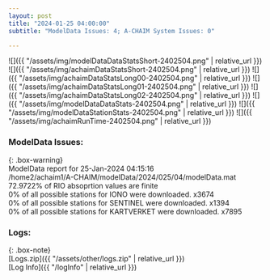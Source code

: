 ```yaml
---
layout: post
title: "2024-01-25 04:00:00"
subtitle: "ModelData Issues: 4; A-CHAIM System Issues: 0"

---
```


![]({{ "/assets/img/modelDataDataStatsShort-2402504.png" | relative_url }})
![]({{ "/assets/img/achaimDataStatsShort-2402504.png" | relative_url }})
![]({{ "/assets/img/achaimDataStatsLong00-2402504.png" | relative_url }})
![]({{ "/assets/img/achaimDataStatsLong01-2402504.png" | relative_url }})
![]({{ "/assets/img/achaimDataStatsLong02-2402504.png" | relative_url }})
![]({{ "/assets/img/modelDataDataStats-2402504.png" | relative_url }})
![]({{ "/assets/img/modelDataStationStats-2402504.png" | relative_url }})
![]({{ "/assets/img/achaimRunTime-2402504.png" | relative_url }})


### ModelData Issues:  
  
{: .box-warning}  
 ModelData report for 25-Jan-2024 04:15:16   
 /home2/achaim1/A-CHAIM/modelData/2024/025/04/modelData.mat   
 72.9722% of RIO absoprtion values are finite   
 0% of all possible stations for IONO were downloaded. x3674   
 0% of all possible stations for SENTINEL were downloaded. x1394   
 0% of all possible stations for KARTVERKET were downloaded. x7895   
  


### Logs:  
  
{: .box-note}  
[Logs.zip]({{ "/assets/other/logs.zip" | relative_url }})  
[Log Info]({{ "/logInfo" | relative_url }})  
